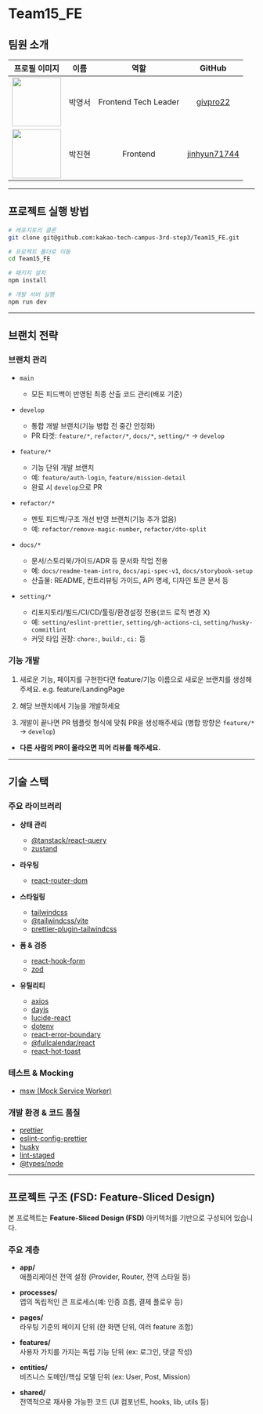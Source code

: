 # Team15_FE

## 팀원 소개

|                                 프로필 이미지                                 |  이름  |         역할         |                     GitHub                      |
| :---------------------------------------------------------------------------: | :----: | :------------------: | :---------------------------------------------: |
| <img src="https://avatars.githubusercontent.com/u/73772126?v=4" width="100">  | 박영서 | Frontend Tech Leader |     [givpro22](https://github.com/givpro22)     |
| <img src="https://avatars.githubusercontent.com/u/109673353?v=4" width="100"> | 박진현 |       Frontend       | [jinhyun71744](https://github.com/jinhyun71744) |

---

## 프로젝트 실행 방법

```bash
# 레포지토리 클론
git clone git@github.com:kakao-tech-campus-3rd-step3/Team15_FE.git

# 프로젝트 폴더로 이동
cd Team15_FE

# 패키지 설치
npm install

# 개발 서버 실행
npm run dev
```

---

## 브랜치 전략

### 브랜치 관리

- `main`
  - 모든 피드백이 반영된 최종 산출 코드 관리(배포 기준)

- `develop`
  - 통합 개발 브랜치(기능 병합 전 중간 안정화)
  - PR 타겟: `feature/*`, `refactor/*`, `docs/*`, `setting/*` → `develop`

- `feature/*`
  - 기능 단위 개발 브랜치
  - 예: `feature/auth-login`, `feature/mission-detail`
  - 완료 시 `develop`으로 PR

- `refactor/*`
  - 멘토 피드백/구조 개선 반영 브랜치(기능 추가 없음)
  - 예: `refactor/remove-magic-number`, `refactor/dto-split`

- `docs/*`
  - 문서/스토리북/가이드/ADR 등 문서화 작업 전용
  - 예: `docs/readme-team-intro`, `docs/api-spec-v1`, `docs/storybook-setup`
  - 산출물: README, 컨트리뷰팅 가이드, API 명세, 디자인 토큰 문서 등

- `setting/*`
  - 리포지토리/빌드/CI/CD/툴링/환경설정 전용(코드 로직 변경 X)
  - 예: `setting/eslint-prettier`, `setting/gh-actions-ci`, `setting/husky-commitlint`
  - 커밋 타입 권장: `chore:`, `build:`, `ci:` 등

### 기능 개발

1. 새로운 기능, 페이지를 구현한다면 feature/기능 이름으로 새로운 브랜치를 생성해주세요. e.g. feature/LandingPage

2. 해당 브랜치에서 기능을 개발하세요

3. 개발이 끝나면 PR 템플릿 형식에 맞춰 PR을 생성해주세요 (병합 방향은 `feature/*` -> `develop`)

- **다른 사람의 PR이 올라오면 피어 리뷰를 해주세요.**

---

## 기술 스택

### 주요 라이브러리

- **상태 관리**
  - [@tanstack/react-query](https://tanstack.com/query/latest)
  - [zustand](https://github.com/pmndrs/zustand)

- **라우팅**
  - [react-router-dom](https://reactrouter.com/)

- **스타일링**
  - [tailwindcss](https://tailwindcss.com/)
  - [@tailwindcss/vite](https://tailwindcss.com/docs/guides/vite)
  - [prettier-plugin-tailwindcss](https://github.com/tailwindlabs/prettier-plugin-tailwindcss)

- **폼 & 검증**
  - [react-hook-form](https://react-hook-form.com/)
  - [zod](https://zod.dev/)

- **유틸리티**
  - [axios](https://axios-http.com/)
  - [dayjs](https://day.js.org/)
  - [lucide-react](https://lucide.dev/)
  - [dotenv](https://github.com/motdotla/dotenv)
  - [react-error-boundary](https://github.com/bvaughn/react-error-boundary)
  - [@fullcalendar/react](https://fullcalendar.io/)
  - [react-hot-toast](https://react-hot-toast.com/)

### 테스트 & Mocking

- [msw (Mock Service Worker)](https://mswjs.io/)

### 개발 환경 & 코드 품질

- [prettier](https://prettier.io/)
- [eslint-config-prettier](https://github.com/prettier/eslint-config-prettier)
- [husky](https://typicode.github.io/husky)
- [lint-staged](https://github.com/okonet/lint-staged)
- [@types/node](https://github.com/DefinitelyTyped/DefinitelyTyped)

---

## 프로젝트 구조 (FSD: Feature-Sliced Design)

본 프로젝트는 **Feature-Sliced Design (FSD)** 아키텍처를 기반으로 구성되어 있습니다.

### 주요 계층

- **app/**  
  애플리케이션 전역 설정 (Provider, Router, 전역 스타일 등)

- **processes/**  
  앱의 독립적인 큰 프로세스(예: 인증 흐름, 결제 플로우 등)

- **pages/**  
  라우팅 기준의 페이지 단위 (한 화면 단위, 여러 feature 조합)

- **features/**  
  사용자 가치를 가지는 독립 기능 단위 (ex: 로그인, 댓글 작성)

- **entities/**  
  비즈니스 도메인/핵심 모델 단위 (ex: User, Post, Mission)

- **shared/**  
  전역적으로 재사용 가능한 코드 (UI 컴포넌트, hooks, lib, utils 등)
